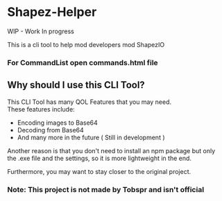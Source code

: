 # Shapez-Helper

WIP - Work In progress

This is a cli tool to help mod developers mod ShapezIO

### For CommandList open commands.html file

## Why should I use this CLI Tool?

This CLI Tool has many QOL Features that you may need.  
These features include:

-   Encoding images to Base64
-   Decoding from Base64
-   And many more in the future ( Still in development )

Another reason is that you don't need to install an npm package but only the .exe file and the settings,
so it is more lightweight in the end.

Furthermore, you may want to stay closer to the original project.

### Note: This project is not made by Tobspr and isn't official
